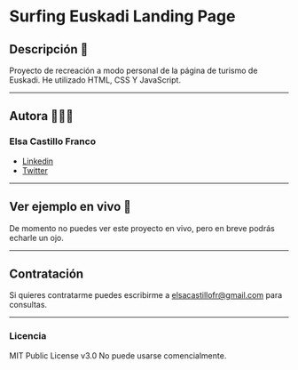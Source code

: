 # Surfing Euskadi Landing Page

## Descripción 📝

Proyecto de recreación a modo personal de la página de turismo de Euskadi. He utilizado HTML, CSS Y JavaScript.

---

## Autora 👩🏽‍💻
### Elsa Castillo Franco
- [Linkedin](https://www.linkedin.com/in/elsacastillofranco)
- [Twitter](https://twitter.com/elsacastillofr)

---

## Ver ejemplo en vivo 👀
De momento no puedes ver este proyecto en vivo, pero en breve podrás echarle un ojo.

---

## Contratación
Si quieres contratarme puedes escribirme a elsacastillofr@gmail.com para consultas.

---

### Licencia 
MIT Public License v3.0 No puede usarse comencialmente.
